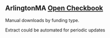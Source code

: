 ## ArlingtonMA [Open Checkbook](https://www.arlingtonma.gov/departments/finance/financial-budget-information/open-checkbook)

Manual downloads by funding type.

Extract could be automated for periodic updates